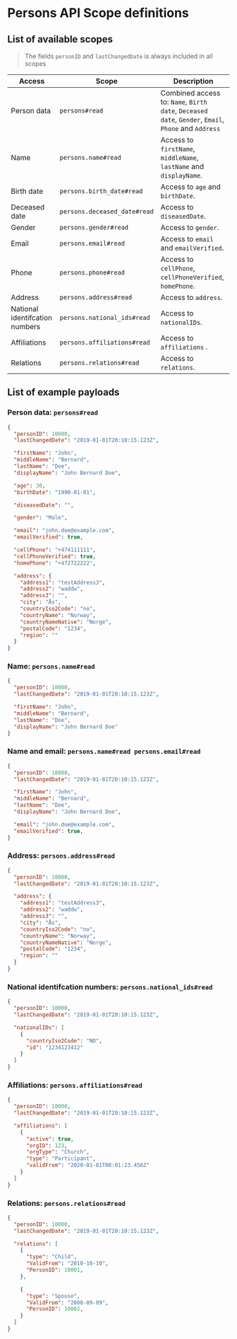 # Persons API Scope definitions

## List of available scopes

> The fields `personID` and `lastChangedDate` is always included in all scopes

| Access                         | Scope                        | Description                                                                                         |
|--------------------------------|------------------------------|-----------------------------------------------------------------------------------------------------|
| Person data                    | `persons#read`               | Combined access to: `Name`, `Birth date`, `Deceased date`, `Gender`, `Email`, `Phone` and `Address` |
| Name                           | `persons.name#read`          | Access to `firstName`, `middleName`, `lastName` and `displayName`.                                  |
| Birth date                     | `persons.birth_date#read`    | Access to `age` and `birthDate`.                                                                    |
| Deceased date                  | `persons.deceased_date#read` | Access to `diseasedDate`.                                                                           |
| Gender                         | `persons.gender#read`        | Access to `gender`.                                                                                 |
| Email                          | `persons.email#read`         | Access to `email` and `emailVerified`.                                                              |
| Phone                          | `persons.phone#read`         | Access to `cellPhone`, `cellPhoneVerified`, `homePhone`.                                            |
| Address                        | `persons.address#read`       | Access to `address`.                                                                                |
| National identifcation numbers | `persons.national_ids#read`  | Access to `nationalIDs`.                                                                            |
| Affiliations                   | `persons.affiliations#read`  | Access to `affiliations` .                                                                          |
| Relations                      | `persons.relations#read`     | Access to `relations`.                                                                              |



## List of example payloads

### Person data: `persons#read`
  ```json
  {
    "personID": 10000,
    "lastChangedDate": "2019-01-01T20:10:15.123Z",

    "firstName": "John",
    "middleName": "Bernard",
    "lastName": "Doe",
    "displayName": "John Bernard Doe",

    "age": 30,
    "birthDate": "1990-01-01",

    "diseasedDate": "",

    "gender": "Male",

    "email": "john.doe@example.com",
    "emailVerified": true,

    "cellPhone": "+474111111",
    "cellPhoneVerified": true,
    "homePhone": "+472722222",

    "address": {
      "address1": "testAddress3",
      "address2": "waddw",
      "address3": "",
      "city": "Ås",
      "countryIso2Code": "no",
      "countryName": "Norway",
      "countryNameNative": "Norge",
      "postalCode": "1234",
      "region": ""
    }
  }
  ```

### Name: `persons.name#read`
  ```json
  {
    "personID": 10000,
    "lastChangedDate": "2019-01-01T20:10:15.123Z",

    "firstName": "John",
    "middleName": "Bernard",
    "lastName": "Doe",
    "displayName": "John Bernard Doe"
  }
  ```

### Name and email: `persons.name#read persons.email#read`
  ```json
  {
    "personID": 10000,
    "lastChangedDate": "2019-01-01T20:10:15.123Z",

    "firstName": "John",
    "middleName": "Bernard",
    "lastName": "Doe",
    "displayName": "John Bernard Doe",

    "email": "john.doe@example.com",
    "emailVerified": true,
  }
  ```

### Address: `persons.address#read`
  ```json
  {
    "personID": 10000,
    "lastChangedDate": "2019-01-01T20:10:15.123Z",

    "address": {
      "address1": "testAddress3",
      "address2": "waddw",
      "address3": "",
      "city": "Ås",
      "countryIso2Code": "no",
      "countryName": "Norway",
      "countryNameNative": "Norge",
      "postalCode": "1234",
      "region": ""
    }
  }
  ```

### National identifcation numbers: `persons.national_ids#read`
  ```json
  {
    "personID": 10000,
    "lastChangedDate": "2019-01-01T20:10:15.123Z",

    "nationalIDs": [
      {
        "countryIso2Code": "NO",
        "id": "1234123412"
      }
    ]
  }
  ```

### Affiliations: `persons.affiliations#read`
  ```json
  {
    "personID": 10000,
    "lastChangedDate": "2019-01-01T20:10:15.123Z",

    "affiliations": [
      {
        "active": true,
        "orgID": 123,
        "orgType": "Church",
        "type": "Participant",
        "validFrom": "2020-01-01T08:01:23.456Z"
      }
    ]
  }
  ```

### Relations: `persons.relations#read`
  ```json
  {
    "personID": 10000,
    "lastChangedDate": "2019-01-01T20:10:15.123Z",

    "relations": [
      {
        "type": "Child",
        "ValidFrom": "2010-10-10",
        "PersonID": 10001,
      },

      {
        "type": "Spouse",
        "ValidFrom": "2008-09-09",
        "PersonID": 10002,
      }
    ]
  }
  ```
